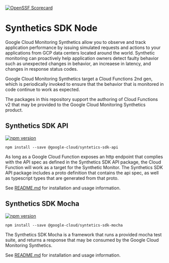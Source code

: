 [![OpenSSF Scorecard](https://api.securityscorecards.dev/projects/github.com/GoogleCloudPlatform/synthetics-sdk-nodejs/badge)](https://securityscorecards.dev/viewer/?platform=github.com&org=GoogleCloudPlatform&repo=synthetics-sdk-nodejs)

# Synthetics SDK Node

Google Cloud Monitoring Synthetics allow you to observe and track application performance by issuing simulated requests and actions to your applications from GCP data centers located around the world. Synthetic monitoring can proactively help application owners detect faulty behavior such as unexpected changes in behavior, an increaese in latency, and changes in response status codes.

Google Cloud Monitoring Synthetics target a Cloud Functions 2nd gen, which is periodically invoked to ensure that the behavior that is monitored in code continue to work as expected. 

The packages in this repository support the authoring of Cloud Functions v2 that may be provided to the Google Cloud Monitoring Synthetics product.

## Synthetics SDK API

[![npm version](https://img.shields.io/npm/v/@google-cloud/synthetics-sdk-api.svg)](https://www.npmjs.com/package/@google-cloud/synthetics-sdk-api)

```
npm install --save @google-cloud/syntetics-sdk-api
```

As long as a Google Cloud Function exposes an http endpoint that complies with the API spec as defined in the Synthetics SDK API package, the Cloud Function will work as a target for the Synthetic Monitor. The Synthetics SDK API package includes a proto definition that contains the api spec, as well as typescript types that are generated from that proto.

See [README.md](packages/synthetics-sdk-api/README.md) for installation and usage information.

## Synthetics SDK Mocha

[![npm version](https://img.shields.io/npm/v/@google-cloud/synthetics-sdk-mocha.svg)](https://www.npmjs.com/package/@google-cloud/synthetics-sdk-mocha)

```
npm install --save @google-cloud/syntetics-sdk-mocha
```

The Synthetics SDK Mocha is a framework that runs a provided mocha test suite, and returns a response that may be consumed by the Google Cloud Monitoring Synthetics.

See [README.md](packages/synthetics-sdk-mocha/README.md) for installation and usage information.
